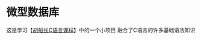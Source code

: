 # 微型数据库
这是学习【[胡船长C语言课程](https://www.bilibili.com/cheese/play/ep541627?query_from=0&search_id=4504220803175113085&search_query=C%E8%AF%AD%E8%A8%80%E8%88%B9%E9%95%BF&csource=common_hpsearch_null_null&spm_id_from=333.337.search-card.all.click)】中的一个小项目
融合了C语言的许多基础语法知识
